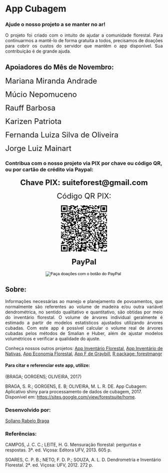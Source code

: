# App Cubagem

### Ajude o nosso projeto a se manter no ar!

<div style="text-align:justify">
O projeto foi criado com o intuito de ajudar a comunidade florestal. Para continuarmos a mantê-lo de forma gratuita a todos,
precisamos de doações para cobrir os custos do servidor que mantêm o app disponível. Sua contribuição é de grande ajuda.
</div>


## Apoiadores do Mês de Novembro:

<div><p style="float:left;">

<p><font size="5"> Mariana Miranda Andrade </font></p>

<p><font size="5"> Múcio Nepomuceno </font></p>

<p><font size="5"> Rauff Barbosa </font></p>

<p><font size="5"> Karizen Patriota </font></p>

<p><font size="5"> Fernanda Luiza Silva de Oliveira </font></p>

<p><font size="5"> Jorge Luiz Mainart </font></p>

</div>

###  Contribua com o nosso projeto via PIX por chave ou código QR, ou por cartão de crédito via Paypal:

<div style="text-align:center">

<b><font size="5"> Chave PIX: suiteforest<span>@</span>gmail.com</font></b>

<p><font size="5"> Código QR PIX: </font></p>
<img src="www/pix_sollano.png" width="150" height="150" />

<p><b><font size="5"> PayPal </font></b></p>

<form action="https://www.paypal.com/cgi-bin/webscr" method="post" target="_top">
<input type="hidden" name="cmd" value="_s-xclick" />
<input type="hidden" name="hosted_button_id" value="JVF7VGRMANRC6" />
<input type="image" src="https://www.paypalobjects.com/pt_BR/BR/i/btn/btn_donateCC_LG.gif" border="0" name="submit" title="PayPal - The safer, easier way to pay online!" alt="Faça doações com o botão do PayPal" />
<img alt="" border="0" src="https://www.paypal.com/pt_BR/i/scr/pixel.gif" width="1" height="1" />
</form>
</div>

## Sobre:
<div style="text-align:justify">
Informações necessárias ao manejo e planejamento de povoamentos, que normalmente são referentes ao volume de madeira e/ou outra variável dendrométrica, no sentido qualitativo e quantitativo, são obtidas por meio do inventário florestal.
O volume de árvores individual geralmente é estimado a partir de modelos estatísticos ajustados utilizando árvores cubadas.
Com este app é possível calcular o volume real de árvores cubadas pelos métodos de Smalian e Huber, além de ajustar modelos volumétricos e verificar a qualidade do ajuste.
</div>

Conheça nossos outros projetos:
[App Inventário Florestal](http://52.87.251.141/shiny/inventario_app/),
[App Inventário de Nativas](http://52.87.251.141/shiny/nativas_app/),
[App Economia Florestal](http://52.87.251.141/shiny/forest_economy_app/),
[App F de Graybill](http://52.87.251.141/shiny/graybill_app/),
[R package: forestmangr](https://github.com/sollano/forestmangr#readme)

#### Para citar e referenciar este app, utilize:

(BRAGA; GORGENS; OLIVEIRA, 2017)

BRAGA, S. R.; GORGENS, E. B; OLIVEIRA, M. L. R. DE. App Cubagem: Aplicativo shiny para processamento de dados de cubagem, 2017. Disponível em: <https://sites.google.com/view/forestsuite/home>.

### Desenvolvido por:

[Sollano Rabelo Braga](https://www.linkedin.com/in/sollano/ "LinkedIn")

### Referências:

CAMPOS, J. C. C.; LEITE, H. G. Mensuração florestal: perguntas e respostas. 3ª. ed. Viçosa: Editora UFV, 2013. 605 p.

SOARES, C. P. B.; NETO, F. D. P.; SOUZA, A. L. D. Dendrometria e Inventário Florestal. 2ª. ed. Viçosa: UFV, 2012. 272 p.
